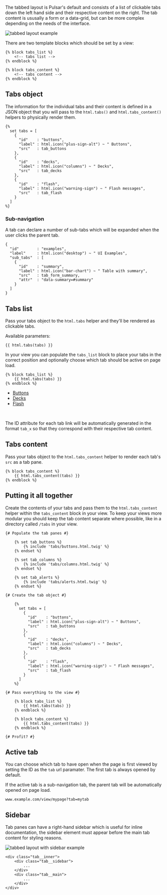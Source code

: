 The tabbed layout is Pulsar's default and consists of a list of clickable tabs down the left hand side and their respective content on the right. The tab content is ususally a form or a data-grid, but can be more complex depending on the needs of the interface.

![tabbed layout example](http://localhost:8000/docs/images/layout_tabbed.png)

There are two template blocks which should be set by a view:

    {% block tabs_list %} 
        <!-- tabs list -->
    {% endblock %}
    
    {% block tabs_content %} 
        <!-- tabs content -->
    {% endblock %}

## Tabs object

The information for the individual tabs and their content is defined in a JSON object that you will pass to the `html.tabs()` and `html.tabs_content()` helpers to physically render them.


    {% 
      set tabs = [
        {
          "id"    : "buttons", 
          "label" : html.icon("plus-sign-alt") ~ " Buttons",
          "src"   : tab_buttons
        },
        {
          "id"    : "decks",   
          "label" : html.icon("columns") ~ " Decks",
          "src"   : tab_decks
        },
        {
          "id"    : "flash",   
          "label" : html.icon("warning-sign") ~ " Flash messages",
          "src"   : tab_flash
        }
      ]
    %}

### Sub-navigation

A tab can declare a number of sub-tabs which will be expanded when the user clicks the parent tab.

    {
      "id"        : "examples",
      "label"     : html.icon("desktop") ~ " UI Examples",
      "sub_tabs"  : [
        {
          "id"    : "summary",
          "label" : html.icon("bar-chart") ~ " Table with summary",
          "src"   : tab_form_summary,
          "attr"  : "data-summary=#summary"
        }
      ]
    }

## Tabs list

Pass your tabs object to the `html.tabs` helper and they'll be rendered as clickable tabs.

Available parameters:

    {{ html.tabs(tabs) }}
    
In your view you can populate the `tabs_list` block to place your tabs in the correct position and optionally choose which tab should be active on page load.

    {% block tabs_list %}
        {{ html.tabs(tabs) }}
    {% endblock %}

<ul class="tabs__list">
    <li><a href="#buttons" data-toggle="tab"><i class="icon-plus-sign-alt"></i> Buttons</a></li>
    <li class="is-active"><a href="#decks" data-toggle="tab"><i class="icon-columns"></i> Decks</a></li>
    <li><a href="#flash" data-toggle="tab"><i class="icon-warning-sign"></i> Flash</a></li>
</ul>

<br style="clear:both;" />

The ID attribute for each tab link will be automatically generated in the format `tab_x` so that they correspond with their respective tab content.

## Tabs content

Pass your tabs object to the `html.tabs_content` helper to render each tab's `src` as a tab pane.

    {% block tabs_content %}
        {{ html.tabs_content(tabs) }}
    {% endblock %}

## Putting it all together

Create the contents of your tabs and pass them to the `html.tabs_content` helper within the `tabs_content` block in your view. To keep your views more modular you should keep the tab content separate where possible, like in a directory called `/tabs` in your view.

    {# Populate the tab panes #}

        {% set tab_buttons %}
            {% include 'tabs/buttons.html.twig' %}
        {% endset %}
        
        {% set tab_columns %}
            {% include 'tabs/columns.html.twig' %}
        {% endset %}
        
        {% set tab_alerts %}
            {% include 'tabs/alerts.html.twig' %}
        {% endset %}

    {# Create the tab object #}

        {% 
          set tabs = [
            {
              "id"    : "buttons", 
              "label" : html.icon("plus-sign-alt") ~ " Buttons",
              "src"   : tab_buttons
            },
            {
              "id"    : "decks",   
              "label" : html.icon("columns") ~ " Decks",
              "src"   : tab_decks
            },
            {
              "id"    : "flash",   
              "label" : html.icon("warning-sign") ~ " Flash messages",
              "src"   : tab_flash
            }
          ]
        %}

    {# Pass everything to the view #}

        {% block tabs_list %}
            {{ html.tabs(tabs) }}
        {% endblock %}
        
        {% block tabs_content %}
            {{ html.tabs_content(tabs) }}
        {% endblock %}

    {# Profit? #}


## Active tab

You can choose which tab to have open when the page is first viewed by setting the ID as the `tab` url paramater. The first tab is always opened by default.

If the active tab is a sub-navigation tab, the parent tab will be automatically opened on page load.

    www.example.com/view/mypage?tab=mytab

## Sidebar

Tab panes can have a right-hand sidebar which is useful for inline documentation, the sidebar element must appear before the main tab content for styling reasons.

![tabbed layout with sidebar example](http://localhost:8000/docs/images/layout_tabbed-sidebar.png)

    <div class="tab__inner">
        <div class="tab__sidebar">
            ...
        </div>
        <div class="tab__main">
            ...
        </div>
    </div>